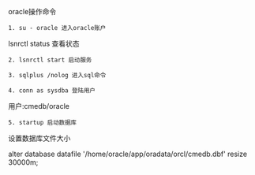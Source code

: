 oracle操作命令





	1. su - oracle 进入oracle账户

lsnrctl status 查看状态

	2. lsnrctl start 启动服务

	3. sqlplus /nolog 进入sql命令

	4. conn as sysdba 登陆用户

用户:cmedb/oracle

	5. startup 启动数据库

	

设置数据库文件大小

alter database datafile '/home/oracle/app/oradata/orcl/cmedb.dbf' resize 30000m;



